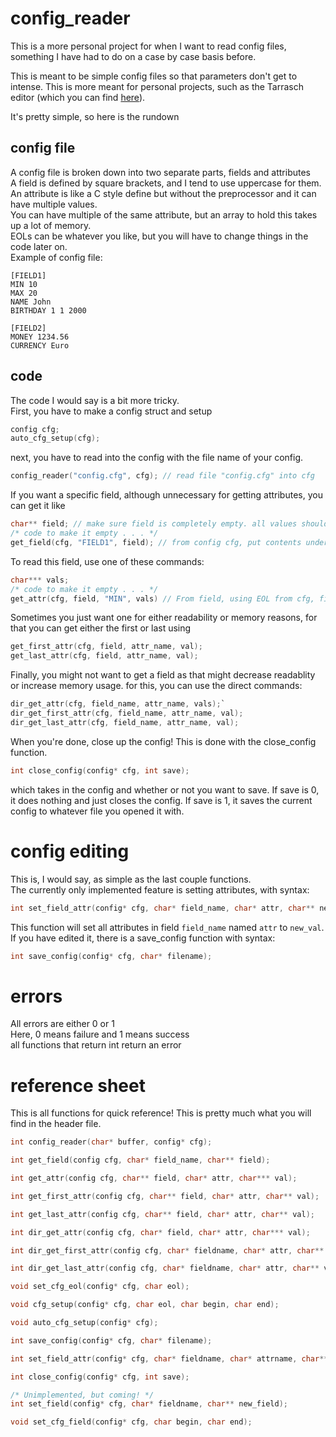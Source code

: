 

# config_reader  
This is a more personal project for when I want to read config files, something I have had to do on a case by case basis before.  
  
This is meant to be simple config files so that parameters don't get to intense. This is more meant for personal projects, such as the Tarrasch editor (which you can find [here](https://www.github.com/pawnlord/tarrasch-editor)).  
  
It's pretty simple, so here is the rundown  
  
## config file
A config file is broken down into two separate parts, fields and attributes  
A field is defined by square brackets, and I tend to use uppercase for them.  
An attribute is like a C style define but without the preprocessor and it can have multiple values.  
You can have multiple of the same attribute, but an array to hold this takes up a lot of memory.  
EOLs can be whatever you like, but you will have to change things in the code later on.  
Example of config file:
```
[FIELD1]
MIN 10
MAX 20
NAME John
BIRTHDAY 1 1 2000

[FIELD2]
MONEY 1234.56
CURRENCY Euro
```

## code
The code I would say is a bit more tricky.  
First, you have to make a config struct and setup  
```c  
config cfg;  
auto_cfg_setup(cfg);  
```  
next, you have to read into the config with the file name of your config.
```c
config_reader("config.cfg", cfg); // read file "config.cfg" into cfg  
```  
If you want a specific field, although unnecessary for getting attributes, you can get it like  
```  c
char** field; // make sure field is completely empty. all values should be set to 0.
/* code to make it empty . . . */
get_field(cfg, "FIELD1", field); // from config cfg, put contents under "[FIELD1]" in the config file into field  
```  
To read this field, use one of these commands:  
``` c 
char*** vals;
/* code to make it empty . . . */ 
get_attr(cfg, field, "MIN", vals) // From field, using EOL from cfg, find all values of MIN, put all instances of min with each value into vals
```   
Sometimes you just want one for either readability or memory reasons, for that you can get either the first or last using
```c
get_first_attr(cfg, field, attr_name, val);
get_last_attr(cfg, field, attr_name, val);
```
Finally, you might not want to get a field as that might decrease readablity or increase memory usage. for this, you can use the direct commands:
```c
dir_get_attr(cfg, field_name, attr_name, vals);`
dir_get_first_attr(cfg, field_name, attr_name, val);
dir_get_last_attr(cfg, field_name, attr_name, val);
```

When you're done, close up the config! This is done with the close_config function.  
```c
int close_config(config* cfg, int save);
```
which takes in the config and whether or not you want to save. If save is 0, it does nothing and just closes the config. If save is 1, it saves the current config to whatever file you opened it with.   
  
# config editing
This is, I would say, as simple as the last couple functions.  
The currently only implemented feature is setting attributes, with syntax:
 ```c
 int set_field_attr(config* cfg, char* field_name, char* attr, char** new_val);
 ```  
This function will set all attributes in field `field_name` named `attr` to `new_val`.   
If you have edited it, there is a save_config function with syntax:  
```c
int save_config(config* cfg, char* filename);
```  

# errors  
All errors are either 0 or 1  
Here, 0 means failure and 1 means success  
all functions that return int return an error  

# reference sheet
This is all functions for quick reference!
This is pretty much what you will find in the header file.
```c
int config_reader(char* buffer, config* cfg);

int get_field(config cfg, char* field_name, char** field); 

int get_attr(config cfg, char** field, char* attr, char*** val); 

int get_first_attr(config cfg, char** field, char* attr, char** val); 

int get_last_attr(config cfg, char** field, char* attr, char** val);

int dir_get_attr(config cfg, char* field, char* attr, char*** val);

int dir_get_first_attr(config cfg, char* fieldname, char* attr, char** val);

int dir_get_last_attr(config cfg, char* fieldname, char* attr, char** val);

void set_cfg_eol(config* cfg, char eol);

void cfg_setup(config* cfg, char eol, char begin, char end);

void auto_cfg_setup(config* cfg);

int save_config(config* cfg, char* filename);

int set_field_attr(config* cfg, char* fieldname, char* attrname, char** new_val);

int close_config(config* cfg, int save);

/* Unimplemented, but coming! */
int set_field(config* cfg, char* fieldname, char** new_field);

void set_cfg_field(config* cfg, char begin, char end); 

```